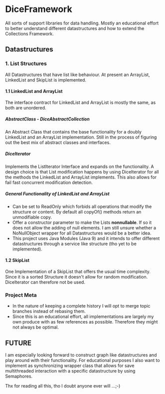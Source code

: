 # DiceFramework
All sorts of support libraries for data handling.
Mostly an educational effort to better understand different datastructures and how to extend the Collections Framework.

## Datastructures
### 1. List Structures
All Datastructures that have list like behaviour. At present an ArrayList, LinkedList and SkipList is implemented.
#### 1.1 LinkedList and ArrayList
The interface contract for LinkedList and ArrayList is mostly the same, as both are unordered. 
##### AbstractClass - DiceAbstractCollection
An Abstract Class that contains the base functionality for a doubly LinkedList and an ArrayList implementation. Still in the process of figuring out the best mix of abstract classes
and interfaces.
##### DiceIterator
Implements the ListIterator Interface and expands on the functionality. A design choice is that List modification happens by using DiceIterator 
for all the methods the LinkedList and ArrayList implements. This also allows for fail fast concurrent modification detection.
##### General Functionality of LinkedList and ArrayList
- Can be set to ReadOnly which forbids all operations that modify the structure or content. By default all copyOf() methods return an unmodifiable copy.
- Offer a constructor parameter to make the Lists **nonnullable**. If so it does not allow the adding of null elements. I am still unsure whether
a NoNullObject wrapper for all Datastructures would be a better idea.
- This project uses Java Modules (Java 9) and it intends to offer different datastructures through a service like structure (tho yet to be implemented).
#### 1.2 SkipList
One Implementation of a SkipList that offers the usual time complexity. Since it is a sorted Structure it doesn't allow for random modification. DiceIterator can therefore not be used.

### Project Meta
- In the nature of keeping a complete history I will opt to merge topic branches instead of rebasing them.
- Since this is an educational effort, all implementations are largely my own produce with as few references as possible. Therefore they might not always be optimal. 



## FUTURE
I am especially looking forward to construct graph like datastructures and play around with their functionality. For educational purposes I also want to implement as 
synchronizing wrapper class that allows for save multithreaded interaction with a specific datastructure by using Semaphores.


Thx for reading all this, tho I doubt anyone ever will ...;-)
